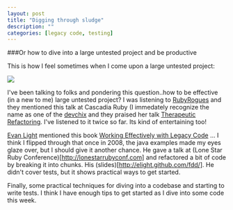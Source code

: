 ```yaml
---
layout: post
title: "Digging through sludge"
description: ""
categories: [legacy code, testing]
---
```


###Or how to dive into a large untested project and be productive

This is how I feel sometimes when I come upon a large untested project:

<img src="https://lh4.googleusercontent.com/-n79c0hrDDcU/UDy1dou6fnI/AAAAAAAADcU/CbaHYHvSo0E/s500/trash_compactor.jpeg">

I've been talking to folks and pondering this question..how to be effective (in a new to me) large untested project?  I was listening to [RubyRogues](http://rubyrogues.com/067-rr-gary-bernhardts-testing-style/) and they mentioned this talk at Cascadia Ruby (I immedately recognize the name as one of the [devchix](http://www.devchix.com) and they praised her talk [Therapeutic Refactoring](http://www.confreaks.com/videos/1071-cascadiaruby2012-therapeutic-refactoring). I've listened to it twice so far. Its kind of entertaining too!

[Evan Light](https://twitter.com/elight) mentioned this book [Working Effectively with Legacy Code](http://amzn.to/2qMgjm8) ... I think I flipped through that once in 2008, the java examples made my eyes glaze over, but I should give it another chance. He gave a talk at (Lone Star Ruby Conference)[http://lonestarrubyconf.com] and refactored a bit of code by breaking it into chunks. His (slides)[http://elight.github.com/fdd/]. He didn't cover tests, but it shows practical ways to get started.

Finally, some practical techniques for diving into a codebase and starting to write tests. I think I have enough tips to get started as I dive into some code this week. 
